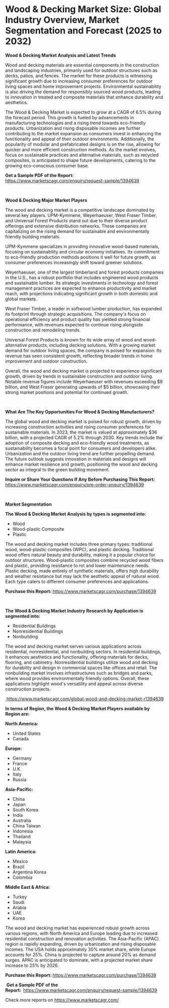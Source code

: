 <p><h1>Wood & Decking Market Size: Global Industry Overview, Market Segmentation and Forecast (2025 to 2032)</h1></p><p><strong>Wood & Decking Market Analysis and Latest Trends</strong></p>
<p><p>Wood and decking materials are essential components in the construction and landscaping industries, primarily used for outdoor structures such as decks, patios, and fences. The market for these products is witnessing significant growth due to increasing consumer preferences for outdoor living spaces and home improvement projects. Environmental sustainability is also driving the demand for responsibly sourced wood products, leading to innovation in treated and composite materials that enhance durability and aesthetics.</p><p>The Wood & Decking Market is expected to grow at a CAGR of 6.5% during the forecast period. This growth is fueled by advancements in manufacturing technologies and a rising trend towards eco-friendly products. Urbanization and rising disposable incomes are further contributing to the market expansion as consumers invest in enhancing the functionality and appeal of their outdoor environments. Additionally, the popularity of modular and prefabricated designs is on the rise, allowing for quicker and more efficient construction methods. As the market evolves, focus on sustainable practices and alternative materials, such as recycled composites, is anticipated to shape future developments, catering to the growing eco-conscious consumer base.</p></p>
<p><strong>Get a Sample PDF of the Report:&nbsp;</strong> <a href="https://www.marketscagr.com/enquiry/request-sample/1394639?utm_campaign=3541&utm_medium=2&utm_source=Github&utm_content=ia&utm_term=22032025&utm_id=wood-decking">https://www.marketscagr.com/enquiry/request-sample/1394639</a></p>
<p>&nbsp;</p>
<p><strong>Wood & Decking Major Market Players</strong></p>
<p><p>The wood and decking market is a competitive landscape dominated by several key players. UPM-Kymmene, Weyerhaeuser, West Fraser Timber, and Universal Forest Products stand out due to their diverse product offerings and extensive distribution networks. These companies are capitalizing on the rising demand for sustainable and environmentally friendly building materials.</p><p>UPM-Kymmene specializes in providing innovative wood-based materials, focusing on sustainability and circular economy initiatives. Its commitment to eco-friendly production methods positions it well for future growth, as consumer preferences increasingly shift toward greener solutions.</p><p>Weyerhaeuser, one of the largest timberland and forest products companies in the U.S., has a robust portfolio that includes engineered wood products and sustainable lumber. Its strategic investments in technology and forest management practices are expected to enhance productivity and market reach, with projections indicating significant growth in both domestic and global markets.</p><p>West Fraser Timber, a leader in softwood lumber production, has expanded its footprint through strategic acquisitions. The company's focus on operational efficiency and product quality has yielded strong financial performance, with revenues expected to continue rising alongside construction and remodeling trends.</p><p>Universal Forest Products is known for its wide array of wood and wood-alternative products, including decking solutions. With a growing market demand for outdoor living spaces, the company is poised for expansion. Its revenue has seen consistent growth, reflecting broader trends in home improvement and outdoor construction.</p><p>Overall, the wood and decking market is projected to experience significant growth, driven by trends in sustainable construction and outdoor living. Notable revenue figures include Weyerhaeuser with revenues exceeding $8 billion, and West Fraser generating upwards of $5 billion, showcasing their strong market positions and potential for continued growth.</p></p>
<p>&nbsp;</p>
<p><strong>What Are The Key Opportunities For Wood & Decking Manufacturers?</strong></p>
<p><p>The global wood and decking market is poised for robust growth, driven by increasing construction activities and rising consumer preferences for sustainable materials. In 2023, the market is valued at approximately $36 billion, with a projected CAGR of 5.2% through 2030. Key trends include the adoption of composite decking and eco-friendly wood treatments, as sustainability becomes a focal point for consumers and developers alike. Urbanization and the outdoor living trend are further propelling demand. The future outlook suggests innovation in materials and designs will enhance market resilience and growth, positioning the wood and decking sector as integral to the green building movement.</p></p>
<p><strong>Inquire or Share Your Questions If Any Before Purchasing This Report:</strong> <a href="https://www.marketscagr.com/enquiry/pre-order-enquiry/1394639?utm_campaign=3541&utm_medium=2&utm_source=Github&utm_content=ia&utm_term=22032025&utm_id=wood-decking">https://www.marketscagr.com/enquiry/pre-order-enquiry/1394639</a></p>
<p>&nbsp;</p>
<p><strong>Market Segmentation</strong></p>
<p><strong>The Wood & Decking Market Analysis by types is segmented into:</strong></p>
<p><ul><li>Wood</li><li>Wood-plastic Composite</li><li>Plastic</li></ul></p>
<p><p>The wood and decking market includes three primary types: traditional wood, wood-plastic composites (WPC), and plastic decking. Traditional wood offers natural beauty and durability, making it a popular choice for outdoor structures. Wood-plastic composites combine recycled wood fibers and plastic, providing resistance to rot and lower maintenance needs. Plastic decking, made entirely of synthetic materials, offers high durability and weather resistance but may lack the aesthetic appeal of natural wood. Each type caters to different consumer preferences and applications.</p></p>
<p><strong>Purchase this Report:&nbsp;</strong><a href="https://www.marketscagr.com/purchase/1394639?utm_campaign=3541&utm_medium=2&utm_source=Github&utm_content=ia&utm_term=22032025&utm_id=wood-decking">https://www.marketscagr.com/purchase/1394639</a></p>
<p>&nbsp;</p>
<p><strong>The Wood & Decking Market Industry Research by Application is segmented into:</strong></p>
<p><ul><li>Residential Buildings</li><li>Nonresidential Buildings</li><li>Nonbuilding</li></ul></p>
<p><p>The wood and decking market serves various applications across residential, nonresidential, and nonbuilding sectors. In residential buildings, it enhances aesthetics and functionality, offering materials for decks, flooring, and cabinetry. Nonresidential buildings utilize wood and decking for durability and design in commercial spaces like offices and retail. The nonbuilding market involves infrastructures such as bridges and parks, where wood provides environmentally friendly options. Overall, these applications highlight wood's versatility and appeal across diverse construction projects.</p></p>
<p><a href="https://www.marketscagr.com/global-wood-and-decking-market-r1394639?utm_campaign=3541&utm_medium=2&utm_source=Github&utm_content=ia&utm_term=22032025&utm_id=wood-decking">&nbsp;https://www.marketscagr.com/global-wood-and-decking-market-r1394639</a></p>
<p><strong>In terms of Region, the Wood & Decking Market Players available by Region are:</strong></p>
<p>
    <p> <strong> North America: </strong>
        <ul>
            <li>United States</li>
            <li>Canada</li>
        </ul>
        </p> 
    <p> <strong> Europe: </strong>
        <ul>
            <li>Germany</li>
            <li>France</li>
            <li>U.K.</li>
            <li>Italy</li>
            <li>Russia</li>
        </ul>
        </p> 
    <p> <strong> Asia-Pacific: </strong>
        <ul>
            <li>China</li>
            <li>Japan</li>
            <li>South Korea</li>
            <li>India</li>
            <li>Australia</li>
            <li>China Taiwan</li>
            <li>Indonesia</li>
            <li>Thailand</li>
            <li>Malaysia</li>
        </ul>
        </p> 
    <p> <strong> Latin America: </strong>
        <ul>
            <li>Mexico</li>
            <li>Brazil</li>
            <li>Argentina Korea</li>
            <li>Colombia</li>
        </ul>
        </p> 
    <p> <strong> Middle East & Africa: </strong>
        <ul>
            <li>Turkey</li>
            <li>Saudi</li>
            <li>Arabia</li>
            <li>UAE</li>
            <li>Korea</li>
        </ul>
    </p>
    </p>
<p><p>The wood and decking market has experienced robust growth across various regions, with North America and Europe leading due to increased residential construction and renovation activities. The Asia-Pacific (APAC) region is rapidly expanding, driven by urbanization and rising disposable incomes. The USA holds approximately 30% market share, while Europe accounts for 25%. China is projected to capture around 20% as demand surges. APAC is anticipated to dominate, with a projected market share increase to 25% by 2026.</p></p>
<p><strong>Purchase this Report: </strong><a href="https://www.marketscagr.com/purchase/1394639?utm_campaign=3541&utm_medium=2&utm_source=Github&utm_content=ia&utm_term=22032025&utm_id=wood-decking">https://www.marketscagr.com/purchase/1394639</a></p>
<p>&nbsp;<strong>Get a Sample PDF of the Report:&nbsp;&nbsp;</strong><a href="https://www.marketscagr.com/enquiry/request-sample/1394639?utm_campaign=3541&utm_medium=2&utm_source=Github&utm_content=ia&utm_term=22032025&utm_id=wood-decking">https://www.marketscagr.com/enquiry/request-sample/1394639</a></p>
<p><strong></strong></p>
<p>Check more reports on <a href="https://www.marketscagr.com/?utm_campaign=3541&utm_medium=2&utm_source=Github&utm_content=ia&utm_term=22032025&utm_id=wood-decking">https://www.marketscagr.com/</a></p>